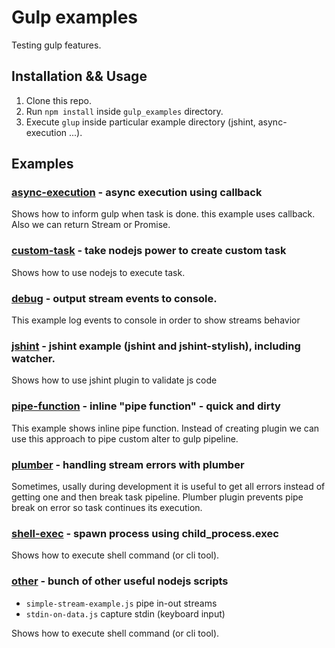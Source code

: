 # Gulp examples

Testing gulp features.

## Installation && Usage

1. Clone this repo.
2. Run `npm install` inside `gulp_examples` directory.
3. Execute `glup` inside particular example directory (jshint, async-execution ...).

## Examples

### [async-execution](./async-execution) - async execution using callback

Shows how to inform gulp when task is done. this example uses callback. Also we can return Stream or Promise.

### [custom-task](./custom-task) - take nodejs power to create custom task

Shows how to use nodejs to execute task.

### [debug](./debug) - output stream events to console.

This example log events to console in order to show streams behavior

### [jshint](./jshint) - jshint example (jshint and jshint-stylish), including watcher.

Shows how to use jshint plugin to validate js code

### [pipe-function](./pipe-function) - inline "pipe function" - quick and dirty

This example shows inline pipe function. Instead of creating plugin we can use this approach to pipe custom alter to gulp pipeline.

### [plumber](./plumber) - handling stream errors with plumber

Sometimes, usally during development it is useful to get all errors instead of getting one and then break task pipeline. Plumber plugin prevents pipe break on error so task continues its execution.

### [shell-exec](./shell-exec) - spawn process using child_process.exec

Shows how to execute shell command (or cli tool).

### [other](./other) - bunch of other useful nodejs scripts

* `simple-stream-example.js` pipe in-out streams
* `stdin-on-data.js` capture stdin (keyboard input)


Shows how to execute shell command (or cli tool).